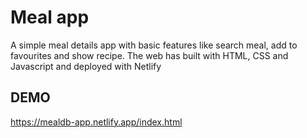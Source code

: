 # Meal app
 
 A simple meal details app with basic features like search meal, add to favourites and show recipe. The web has built with HTML, CSS and Javascript and deployed with Netlify
 
 ## DEMO
 
 https://mealdb-app.netlify.app/index.html
